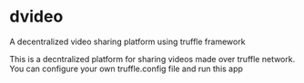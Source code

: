 # dvideo
A decentralized video sharing platform using truffle framework

This is a decntralized platform for sharing videos made over truffle network.
You can configure your own truffle.config file and run this app
